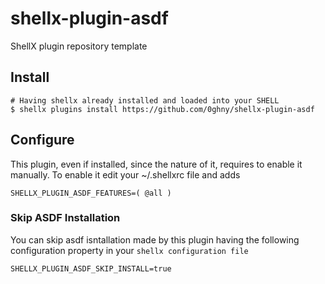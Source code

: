 # shellx-plugin-asdf

ShellX plugin repository template

## Install

```shell
# Having shellx already installed and loaded into your SHELL
$ shellx plugins install https://github.com/0ghny/shellx-plugin-asdf
```

## Configure

This plugin, even if installed, since the nature of it, requires to enable it manually.
To enable it edit your ~/.shellxrc file and adds

```shell
SHELLX_PLUGIN_ASDF_FEATURES=( @all )
```

### Skip ASDF Installation

You can skip asdf isntallation made by this plugin having the following configuration property in your `shellx configuration file`

```shell
SHELLX_PLUGIN_ASDF_SKIP_INSTALL=true
```
